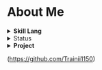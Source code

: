 # About Me

<details><summary><strong>Skill Lang</strong></summary>


[![Top Langs](https://github-readme-stats.vercel.app/api/top-langs/?username=Trainii1150&layout=compact&theme=merko&count_private=true)](https://github.com/anuraghazra/github-readme-stats)


</details>

<details><summary>Status</summary>

![Trainii's GitHub stats](https://github-readme-stats.vercel.app/api?username=Trainii1150&show_icons=true&theme=radical)
    
</details>

<details><summary><strong>Project</strong></summary>


<!-- List Projact tag li lu table-->
<table>
    <tr>
        <th>Project</th>
        <th>Description</th>
        <th>Link</th>
        <th>Lang</th>
    </tr>
    <tr>
        <td>
            Web Coffee (FrontEnd)
        </td>
        <td>
            First in Github 
        </td>
        <td>
            <a href="https://github.com/Trainii1150/web-coffee">Github</a>
        </td>
        <td>
            Html Css Bootstrap 5
        </td>
    </tr>
</table>

</details>




(https://github.com/Trainii1150)
